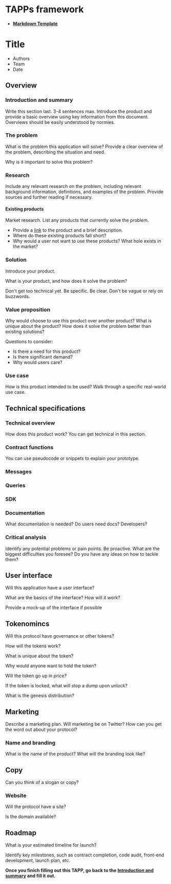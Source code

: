 # TAPPs framework

- [**Markdown Template**](./template.md)

# Title

- Authors
- Team
- Date

## Overview 

###  Introduction and summary

Write this section last. 3-4 sentences max. Introduce the product and provide a basic overview using key information from this document. Overviews should be easily understood by normies.

### The problem

What is the problem this application will solve? Provide a clear overview of the problem, describing the situation and need. 

Why is it important to solve this problem? 

### Research

Include any relevant research on the problem, including relevant background information, definitions, and examples of the problem. Provide sources and further reading if necessary. 

#### Existing products

Market research. List any products that currently solve the problem. 
- Provide a [link](#existing-products) to the product and a brief description.
- Where do these existing products fall short? 
- Why would a user not want to use these products? What hole exists in the market?

### Solution

Introduce your product. 

What is your product, and how does it solve the problem? 

Don't get too technical yet. Be specific. Be clear. Don't be vague or rely on buzzwords. 

### Value proposition

Why would choose to use this product over another product? What is unique about the product? How does it solve the problem better than existing solutions?

Questions to consider:

- Is there a need for this product?
- Is there significant demand?
- Why would users care?

### Use case

How is this product intended to be used? Walk through a specific real-world use case. 


## Technical specifications

### Technical overview

How does this product work? You can get technical in this section. 

### Contract functions

You can use pseudocode or snippets to explain your prototype. 

### Messages

### Queries

### SDK

### Documentation

What documentation is needed? Do users need docs? Developers?

### Critical analysis

Identify any potential problems or pain points. Be proactive. What are the biggest difficulties you foresee? Do you have any ideas on how to tackle them?

## User interface

Will this application have a user interface? 

What are the basics of the interface? How will it work?

Provide a mock-up of the interface if possible

## Tokenomincs

Will this protocol have governance or other tokens?

How will the tokens work?

What is unique about the token?

Why would anyone want to hold the token?

Will the token go up in price? 

If the token is locked, what will stop a dump upon unlock?

What is the genesis distribution?

## Marketing

Describe a marketing plan. Will marketing be on Twitter? How can you get the word out about your protocol?

### Name and branding

What is the name of the product? What will the branding look like?

## Copy

Can you think of a slogan or copy?

### Website

Will the protocol have a site? 

Is the domain available?

## Roadmap 

What is your estimated timeline for launch?

Identify key milestones, such as contract completion, code audit, front-end development, launch plan, etc. 


**Once you finich filling out this TAPP, go back to the [Introduction and summary](#introduction-and-summary) and fill it out.** 


